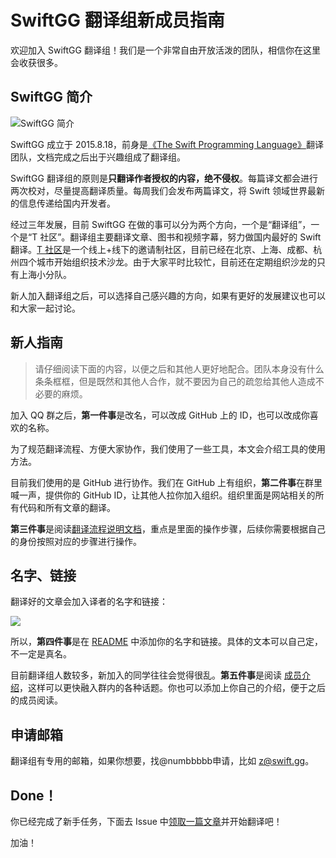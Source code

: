 # SwiftGG 翻译组新成员指南

欢迎加入 SwiftGG 翻译组！我们是一个非常自由开放活泼的团队，相信你在这里会收获很多。

## SwiftGG 简介

![SwiftGG 简介](http://static.zybuluo.com/numbbbbb/vf1qkyzl8g681s9mkdsey3j0/SwiftGG%E5%9B%BE.png)

SwiftGG 成立于 2015.8.18，前身是[《The Swift Programming Language》](https://github.com/numbbbbb/the-swift-programming-language-in-chinese/)翻译团队，文档完成之后出于兴趣组成了翻译组。

SwiftGG 翻译组的原则是**只翻译作者授权的内容，绝不侵权**。每篇译文都会进行两次校对，尽量提高翻译质量。每周我们会发布两篇译文，将 Swift 领域世界最新的信息传递给国内开发者。

经过三年发展，目前 SwiftGG 在做的事可以分为两个方向，一个是“翻译组”，一个是“T 社区”。翻译组主要翻译文章、图书和视频字幕，努力做国内最好的 Swift 翻译。[T 社区](http://t.swift.gg)是一个线上+线下的邀请制社区，目前已经在北京、上海、成都、杭州四个城市开始组织技术沙龙。由于大家平时比较忙，目前还在定期组织沙龙的只有上海小分队。

新人加入翻译组之后，可以选择自己感兴趣的方向，如果有更好的发展建议也可以和大家一起讨论。

## 新人指南

> 请仔细阅读下面的内容，以便之后和其他人更好地配合。团队本身没有什么条条框框，但是既然和其他人合作，就不要因为自己的疏忽给其他人造成不必要的麻烦。

加入 QQ 群之后，**第一件事**是改名，可以改成 GitHub 上的 ID，也可以改成你喜欢的名称。

为了规范翻译流程、方便大家协作，我们使用了一些工具，本文会介绍工具的使用方法。

目前我们使用的是 GitHub 进行协作。我们在 GitHub 上有组织，**第二件事**在群里喊一声，提供你的 GitHub ID，让其他人拉你加入组织。组织里面是网站相关的所有代码和所有文章的翻译。

**第三件事**是阅读[翻译流程说明文档](https://github.com/SwiftGGTeam/translation/blob/master/%E7%BF%BB%E8%AF%91%E6%B5%81%E7%A8%8B%E8%AF%A6%E7%BB%86%E8%AF%B4%E6%98%8E.md)，重点是里面的操作步骤，后续你需要根据自己的身份按照对应的步骤进行操作。

## 名字、链接

翻译好的文章会加入译者的名字和链接：

![](https://raw.githubusercontent.com/SwiftGGTeam/GGHexo/master/guide-imgs/5.png)

所以，**第四件事**是在 [README](https://github.com/SwiftGGTeam/translation/blob/master/README.md) 中添加你的名字和链接。具体的文本可以自己定，不一定是真名。

目前翻译组人数较多，新加入的同学往往会觉得很乱。**第五件事**是阅读 [成员介绍](https://github.com/SwiftGGTeam/translation/blob/master/%E6%88%90%E5%91%98%E4%BB%8B%E7%BB%8D.md)，这样可以更快融入群内的各种话题。你也可以添加上你自己的介绍，便于之后的成员阅读。

## 申请邮箱

翻译组有专用的邮箱，如果你想要，找@numbbbbb申请，比如 z@swift.gg。

## Done！

你已经完成了新手任务，下面去 Issue 中[领取一篇文章](https://github.com/SwiftGGTeam/translation/issues)并开始翻译吧！

加油！
